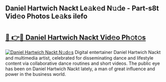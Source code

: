 ## Daniel Hartwich Nackt Le𝚊k𝚎d N𝚞𝚍e - Part-s8t Vid𝚎o Photos Le𝚊ks iIefo

# <h2><a href="http://fb7h73.evod.top/?m=Daniel+Hartwich+Nackt">🔗 👉🔴 Daniel Hartwich Nackt Vid𝚎o Ph𝚘t𝚘s</a></h2>

[![Daniel Hartwich Nackt N𝚞d𝚎s](https://i.imgur.com/8V9OHl7.gif)](http://fb7h73.evod.top/?m=Daniel+Hartwich+Nackt)
Digital entertainer Daniel Hartwich Nackt and multimedia artist, celebrated for disseminating dance and lifestyle content via collaborative dance routines and short videos. The public eye has been on Daniel Hartwich Nackt lately, a man of great influence and power in the business world. 
